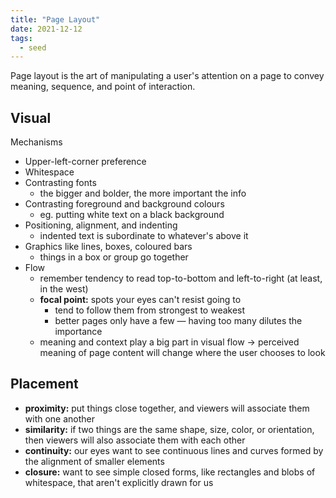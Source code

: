 ```yaml
---
title: "Page Layout"
date: 2021-12-12
tags:
  - seed
---
```


Page layout is the art of manipulating a user's attention on a page to convey meaning, sequence, and point of interaction.

## Visual

Mechanisms

- Upper-left-corner preference
- Whitespace
- Contrasting fonts
  - the bigger and bolder, the more important the info
- Contrasting foreground and background colours
  - eg. putting white text on a black background
- Positioning, alignment, and indenting
  - indented text is subordinate to whatever's above it
- Graphics like lines, boxes, coloured bars
  - things in a box or group go together
- Flow
  - remember tendency to read top-to-bottom and left-to-right (at least, in the west)
  - **focal point:** spots your eyes can't resist going to
    - tend to follow them from strongest to weakest
    - better pages only have a few — having too many dilutes the importance
  - meaning and context play a big part in visual flow → perceived meaning of page content will change where the user chooses to look

## Placement

- **proximity:** put things close together, and viewers will associate them with one another
- **similarity:** if two things are the same shape, size, color, or orientation, then viewers will also associate them with each other
- **continuity:** our eyes want to see continuous lines and curves formed by the alignment of smaller elements
- **closure:** want to see simple closed forms, like rectangles and blobs of whitespace, that aren't explicitly drawn for us
